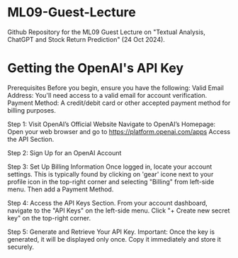 # ML09-Guest-Lecture
Github Repository for the ML09 Guest Lecture on "Textual Analysis, ChatGPT and Stock Return Prediction" (24 Oct 2024). 

# Getting the OpenAI's API Key

Prerequisites
Before you begin, ensure you have the following:
Valid Email Address: You'll need access to a valid email for account verification.
Payment Method: A credit/debit card or other accepted payment method for billing purposes.

Step 1: Visit OpenAI’s Official Website
Navigate to OpenAI’s Homepage:
Open your web browser and go to https://platform.openai.com/apps
Access the API Section.

Step 2: Sign Up for an OpenAI Account

Step 3: Set Up Billing Information
Once logged in, locate your account settings. This is typically found by clicking on 'gear' icone next to your profile icon in the top-right corner and selecting "Billing" from left-side menu. Then add a Payment Method.

Step 4: Access the API Keys Section. From your account dashboard, navigate to the "API Keys" on the left-side menu. Click "+ Create new secret key" on the top-right corner.

Step 5: Generate and Retrieve Your API Key.
Important: Once the key is generated, it will be displayed only once. Copy it immediately and store it securely.



